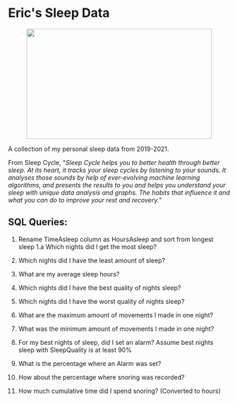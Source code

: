 # Eric's Sleep Data

<p align="center">
  <img src = "https://play-lh.googleusercontent.com/TMTz1dYHh_277Fi4xBRPFd_GxmZar1qWD6rSMZzVvB_3hmyMFuJgDQz-OKeDmFECpRw" width="420" height="250">
  </p>

A collection of my personal sleep data from 2019-2021. 

From Sleep Cycle, "*Sleep Cycle helps you to better health through better sleep. At its heart, it tracks your sleep cycles by listening to your sounds. It analyses those sounds by help of ever-evolving machine learning algorithms, and presents the results to you and helps you understand your sleep with unique data analysis and graphs. The habits that influence it and what you can do to improve your rest and recovery.*"


## SQL Queries:
1. Rename TimeAsleep column as HoursAsleep and sort from longest sleep
1.a Which nights did I get the most sleep?

2. Which nights did I have the least amount of sleep?

3. What are my average sleep hours?

4. Which nights did I have the best quality of nights sleep?

5. Which nights did I have the worst quality of nights sleep?

6. What are the maximum amount of movements I made in one night?

7. What was the minimum amount of movements I made in one night?

8. For my best nights of sleep, did I set an alarm? Assume best nights sleep with SleepQuality is at least 90%

9. What is the percentage where an Alarm was set?

10. How about the percentage where snoring was recorded?

11. How much cumulative time did I spend snoring? (Converted to hours)


